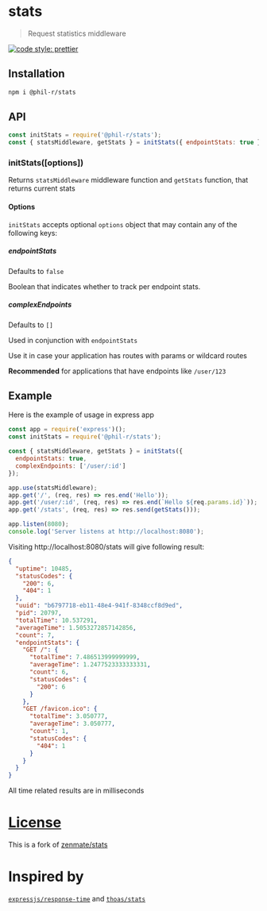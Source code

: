 # stats

> Request statistics middleware

[![code style: prettier](https://img.shields.io/badge/code_style-prettier-ff69b4.svg?style=flat-square)](https://github.com/prettier/prettier)

## Installation

```bash
npm i @phil-r/stats
```

## API

```js
const initStats = require('@phil-r/stats');
const { statsMiddleware, getStats } = initStats({ endpointStats: true });
```

### initStats([options])

Returns `statsMiddleware` middleware function and `getStats` function,
that returns current stats

#### Options

`initStats` accepts optional `options` object that may contain any of the following keys:

##### endpointStats

Defaults to `false`

Boolean that indicates whether to track per endpoint stats.

##### complexEndpoints

Defaults to `[]`

Used in conjunction with `endpointStats`

Use it in case your application has routes with params or wildcard routes

**Recommended** for applications that have endpoints like `/user/123`

## Example

Here is the example of usage in express app

```js
const app = require('express')();
const initStats = require('@phil-r/stats');

const { statsMiddleware, getStats } = initStats({
  endpointStats: true,
  complexEndpoints: ['/user/:id']
});

app.use(statsMiddleware);
app.get('/', (req, res) => res.end('Hello'));
app.get('/user/:id', (req, res) => res.end(`Hello ${req.params.id}`));
app.get('/stats', (req, res) => res.send(getStats()));

app.listen(8080);
console.log('Server listens at http://localhost:8080');
```

Visiting http://localhost:8080/stats will give following result:

```json
{
  "uptime": 10485,
  "statusCodes": {
    "200": 6,
    "404": 1
  },
  "uuid": "b6797718-eb11-48e4-941f-8348ccf8d9ed",
  "pid": 20797,
  "totalTime": 10.537291,
  "averageTime": 1.5053272857142856,
  "count": 7,
  "endpointStats": {
    "GET /": {
      "totalTime": 7.486513999999999,
      "averageTime": 1.2477523333333331,
      "count": 6,
      "statusCodes": {
        "200": 6
      }
    },
    "GET /favicon.ico": {
      "totalTime": 3.050777,
      "averageTime": 3.050777,
      "count": 1,
      "statusCodes": {
        "404": 1
      }
    }
  }
}
```

All time related results are in milliseconds

# [License](LICENSE)

This is a fork of [zenmate/stats](https://github.com/zenmate/stats)

# Inspired by

[`expressjs/response-time`](https://github.com/expressjs/response-time) and [`thoas/stats`](https://github.com/thoas/stats)
